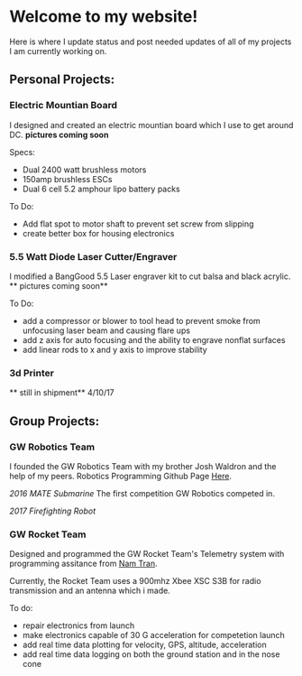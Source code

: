 # Welcome to my website!

Here is where I update status and post needed updates of all of my projects I am currently working on.  

## Personal Projects: 

### Electric Mountian Board
  I designed and created an electric mountian board which I use to get around DC.  **pictures coming soon**
  
Specs: 
- Dual 2400 watt brushless motors
- 150amp brushless ESCs
- Dual 6 cell 5.2 amphour lipo battery packs

To Do:
- Add flat spot to motor shaft to prevent set screw from slipping
- create better box for housing electronics 

### 5.5 Watt Diode Laser Cutter/Engraver
  I modified a BangGood 5.5 Laser engraver kit to cut balsa and black acrylic.  ** pictures coming soon**

To Do:
- add a compressor or blower to tool head to prevent smoke from unfocusing laser beam and causing flare ups 
- add z axis for auto focusing and the ability to engrave nonflat surfaces 
- add linear rods to x and y axis to improve stability

### 3d Printer
  ** still in shipment**  4/10/17
 
 
## Group Projects: 

### GW Robotics Team
I founded the GW Robotics Team with my brother Josh Waldron and the help of my peers.
Robotics Programming Github Page [Here](https://github.com/GW-Robotics).

  *2016 MATE Submarine*
The first competition GW Robotics competed in.

  *2017 Firefighting Robot*

### GW Rocket Team
  Designed and programmed the GW Rocket Team's Telemetry system with programming assitance from [Nam Tran](https://github.com/omn0mn0m).  
  
  Currently, the Rocket Team uses a 900mhz Xbee XSC S3B for radio transmission and an antenna which i made. 
  
  To do:
  - repair electronics from launch
  - make electronics capable of 30 G acceleration for competetion launch
  - add real time data plotting for velocity, GPS, altitude, acceleration
  - add real time data logging on both the ground station and in the nose cone
